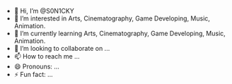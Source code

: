 - 👋 Hi, I’m @S0N1CKY
- 👀 I’m interested in Arts, Cinematography, Game Developing, Music, Animation.
- 🌱 I’m currently learning Arts, Cinematography, Game Developing, Music, Animation.
- 💞️ I’m looking to collaborate on ...
- 📫 How to reach me ...
- 😄 Pronouns: ...
- ⚡ Fun fact: ...

<!---
S0N1CKY/S0N1CKY is a ✨ special ✨ repository because its `README.md` (this file) appears on your GitHub profile.
You can click the Preview link to take a look at your changes.
--->
